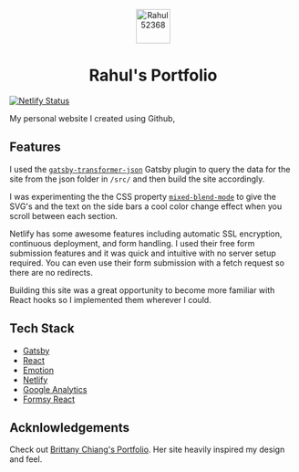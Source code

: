 
<p align="center">
    <img alt="Rahul52368" src="https://www.linkedin.com/in/rahul-kumar-1a914b111/" width="60" />
  </a>
</p>
<h1 align="center">
  Rahul's Portfolio
</h1>

[![Netlify Status](https://api.netlify.com/api/v1/badges/3ffe71b5-c404-4b2c-83a3-ca0db6cb14e0/deploy-status)](https://app.netlify.com/sites/cade/deploys)

My personal website I created using Github, 

## Features
I used the [`gatsby-transformer-json`](https://www.gatsbyjs.org/packages/gatsby-transformer-json/) Gatsby plugin to query the data for the site from the json folder in `/src/` and then build the site accordingly.

I was experimenting the the CSS property [`mixed-blend-mode`](https://developer.mozilla.org/en-US/docs/Web/CSS/mix-blend-mode) to give the SVG's and the text on the side bars a cool color change effect when you scroll between each section.

Netlify has some awesome features including automatic SSL encryption, continuous deployment, and form handling. I used their free form submission features and it was quick and intuitive with no server setup required. You can even use their form submission with a fetch request so there are no redirects.

Building this site was a great opportunity to become more familiar with React hooks so I implemented them wherever I could.

## Tech Stack
- [Gatsby](https://www.gatsbyjs.org/)
- [React](https://reactjs.org/)
- [Emotion](https://emotion.sh/docs/introduction)
- [Netlify](https://www.netlify.com/)
- [Google Analytics](https://analytics.google.com/analytics/web/)
- [Formsy React](https://github.com/christianalfoni/formsy-react)

## Acknlowledgements 
Check out [Brittany Chiang's Portfolio](https://brittanychiang.com/). Her site heavily inspired my design and feel.

